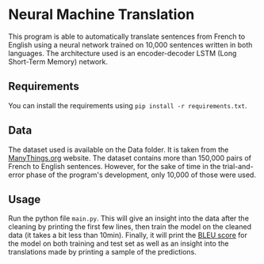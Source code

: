 # Neural Machine Translation
This program is able to automatically translate sentences from French to English using a neural network trained on 10,000 sentences written in both languages. The architecture used is an encoder-decoder LSTM (Long Short-Term Memory) network.

## Requirements
You can install the requirements using `pip install -r requirements.txt`.

## Data
The dataset used is available on the Data folder. It is taken from the [ManyThings.org](http://www.manythings.org/anki/) website. The dataset contains more than 150,000 pairs of French to English sentences. However, for the sake of time in the trial-and-error phase of the program's development, only 10,000 of those were used.


## Usage
Run the python file `main.py`.
This will give an insight into the data after the cleaning by printing the first few lines, then train the model on the cleaned data (it takes a bit less than 10min). Finally, it will print the [BLEU score](https://en.wikipedia.org/wiki/BLEU) for the model on both training and test set as well as an insight into the translations made by printing a sample of the predictions. 

